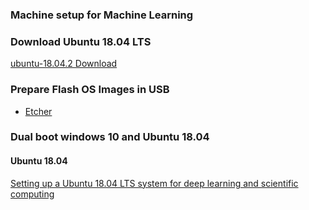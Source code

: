 ### Machine setup for Machine Learning



### Download Ubuntu 18.04 LTS
[ubuntu-18.04.2 Download](http://releases.ubuntu.com/18.04/ubuntu-18.04.2-desktop-amd64.iso)

### Prepare Flash OS Images in  USB 
 - [Etcher](https://www.balena.io/etcher/)


### Dual boot windows 10 and Ubuntu 18.04
#### Ubuntu 18.04
[Setting up a Ubuntu 18.04 LTS system for deep learning and scientific computing](https://medium.com/@IsaacJK/setting-up-a-ubuntu-18-04-1-lts-system-for-deep-learning-and-scientific-computing-fab19f7ca39d)

